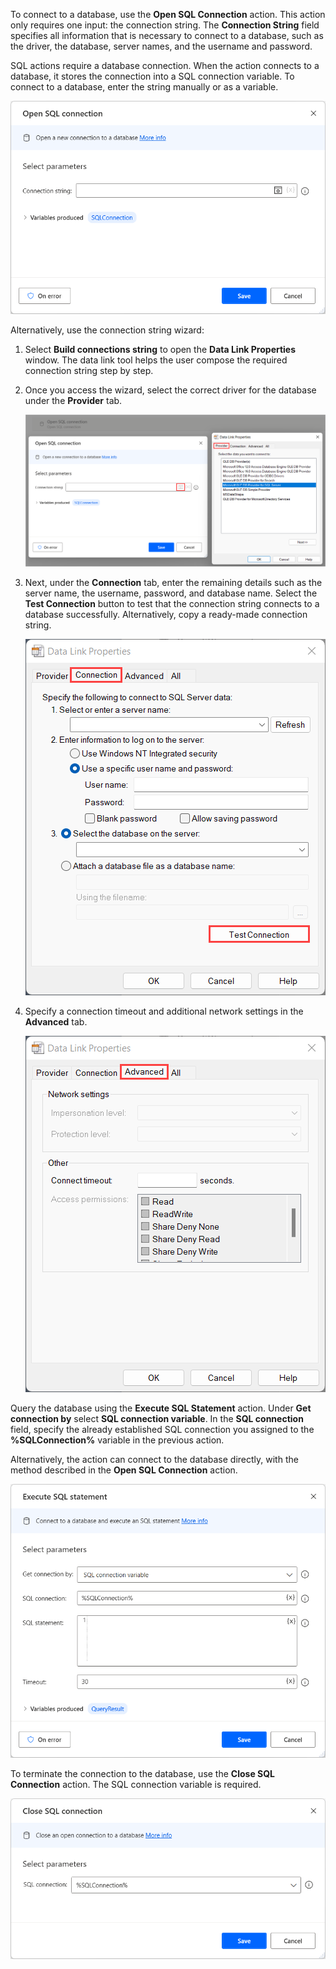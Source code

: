 To connect to a database, use the **Open SQL Connection** action. This action only requires one input: the connection string. The **Connection String** field specifies all information that is necessary to connect to a database, such as the driver, the database, server names, and the username and password. 

SQL actions require a database connection. When the action connects to a database, it stores the connection into a SQL connection variable. To connect to a database, enter the string manually or as a variable.

![The properties window of the open sql connection action](..\media\open-sql-connection-action-properties.png)

Alternatively, use the connection string wizard:

1. Select **Build connections string** to open the **Data Link Properties** window. The data link tool helps the user compose the required connection string step by step. 

2. Once you access the wizard, select the correct driver for the database under the **Provider** tab.

   ![The provider tab of the data link properties window](..\media\data-link-properties-provider-tab.png)

3. Next, under the **Connection** tab, enter the remaining details such as the server name, the username, password, and database name. Select the **Test Connection** button to test that the connection string connects to a database successfully. Alternatively, copy a ready-made connection string.

   ![The connection tab of the data link properties window](..\media\data-link-properties-connection-tab.png)

4. Specify a connection timeout and additional network settings in the **Advanced** tab.

   ![The advanced tab of the data link properties window](..\media\data-link-properties-advanced-tab.png)

Query the database using the **Execute SQL Statement** action. Under **Get connection by** select **SQL connection variable**. In the **SQL connection** field, specify the already established SQL connection you assigned to the **%SQLConnection%** variable in the previous action.

Alternatively, the action can connect to the database directly, with the method described in the **Open SQL Connection** action.

![The execute sql statement action properties window](..\media\execute-sql-statement-action-properties.png)

To terminate the connection to the database, use the **Close SQL Connection** action. The SQL connection variable is required. 

![The close sql connection action properties window](..\media\close-sql-connection-action-properties.png)
